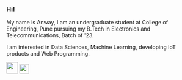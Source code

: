 ### Hi!

My name is Anway, I am an undergraduate student at College of Engineering, Pune pursuing my B.Tech in Electronics and Telecommunications, Batch of '23. 

I am interested in Data Sciences, Machine Learning, developing IoT products and Web Programming.

<a href="https://www.linkedin.com/in/anwaypimpalkar/"><img src="https://www.flaticon.com/svg/vstatic/svg/733/733561.svg?token=exp=1618907708~hmac=2275b03d41588c00087cc5484ee98fa1" width = "30px"></a>  <a href="mailto:pimpalkaras19.extc@coep.ac.in"><img src="https://www.flaticon.com/svg/vstatic/svg/726/726623.svg?token=exp=1618907509~hmac=7fba0838005d92280fa65b03ee0b3fc5" width = "25px"></a>
